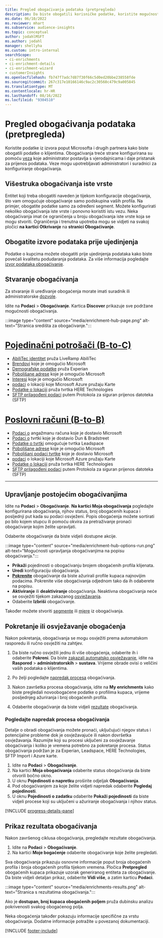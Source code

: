 ```yaml
---
title: Pregled obogaćivanja podataka (pretpregleda)
description: Da biste obogatili korisničke podatke, koristite mogućnosti microsofta i drugih servisa drugih proizvođača.
ms.date: 06/10/2022
ms.reviewer: mhart
ms.subservice: audience-insights
ms.topic: conceptual
author: jodahlMSFT
ms.author: jodahl
manager: shellyha
ms.custom: intro-internal
searchScope:
- ci-enrichments
- ci-enrichment-details
- ci-enrichment-wizard
- customerInsights
ms.openlocfilehash: fb747f7adc7d87f30f66c5d0ed20bbe238558fde
ms.sourcegitcommit: 267c317e10166146c9ac2c30560c479c9a005845
ms.translationtype: MT
ms.contentlocale: hr-HR
ms.lasthandoff: 08/16/2022
ms.locfileid: "9304510"
---
```

# <a name="data-enrichment-preview-overview"></a>Pregled obogaćivanja podataka (pretpregleda)

Koristite podatke iz izvora poput Microsofta i drugih partnera kako biste obogatili podatke o klijentima. Obogaćivanja treće strane konfigurirana su pomoću [veza](connections.md) koje administrator postavlja s vjerodajnicama i daje pristanak za prijenos podataka. Veze mogu upotrebljavati administratori i suradnici za konfiguriranje obogaćivanja.  

## <a name="multiple-enrichments-of-the-same-type"></a>Višestruka obogaćivanja iste vrste

Entitet koji treba obogatiti naveden je tijekom konfiguracije obogaćivanja, što vam omogućuje obogaćivanje samo podskupina vaših profila. Na primjer, obogatite podatke samo za određeni segment. Možete konfigurirati nekoliko obogaćivanja iste vrste i ponovno koristiti istu vezu. Neka obogaćivanja imat će ograničenja u broju obogaćivanja iste vrste koja se mogu stvoriti. Ograničenja i trenutna upotreba mogu se vidjeti na svakoj pločici **na kartici Otkrivanje** na **stranici Obogaćivanje**.

## <a name="enrich-data-sources-before-unification"></a>Obogatite izvore podataka prije ujedinjenja

Podatke o kupcima možete obogatiti prije ujedinjenja podataka kako biste povećali kvalitetu podudaranja podataka. Za više informacija pogledajte [izvor podataka obogaćivanje](data-sources-enrichment.md).

## <a name="create-an-enrichment"></a>Stvaranje obogaćivanja

Za stvaranje ili uređivanje obogaćenja morate imati suradnik ili administratorske [dozvole](permissions.md).

Idite na **Podaci** > **Obogaćivanje**. Kartica **Discover** prikazuje sve podržane mogućnosti obogaćivanja.

:::image type="content" source="media/enrichment-hub-page.png" alt-text="Stranica središta za obogaćivanje.":::

# <a name="individual-consumers-b-to-c"></a>[Pojedinačni potrošači (B-to-C)](#tab/b2c)

- [AbiliTec identitet](enrichment-liveramp.md) pruža LiveRamp AbiliTec
- [Brendovi](enrichment-microsoft.md) koje je omogućio Microsoft
- [Demografske podatke](enrichment-experian.md) pruža Experian
- [Poboljšane adrese](enrichment-enhanced-addresses.md) koje je omogućio Microsoft
- [Interesi](enrichment-microsoft.md) koje je omogućio Microsoft
- [podaci](enrichment-azure-maps.md) o lokaciji koje Microsoft Azure pružaju Karte
- [Podatke o lokaciji](enrichment-here.md) pruža tvrtka HERE Technologies
- [SFTP prilagođeni podaci](enrichment-SFTP-custom-import.md) putem Protokola za siguran prijenos datoteka (SFTP)

# <a name="business-accounts-b-to-b"></a>[Poslovni računi (B-to-B)](#tab/b2b)

- [Podaci o](enrichment-office.md) angažmanu računa koje je dostavio Microsoft
- [Podaci o](enrichment-dnb.md) tvrtki koje je dostavio Dun & Bradstreet
- [Podatke o tvrtki](enrichment-leadspace.md) omogućuje tvrtka Leadspace
- [Poboljšane adrese](enrichment-enhanced-addresses.md) koje je omogućio Microsoft
- [Poboljšani podaci tvrtke](enrichment-enhanced-company-data.md) koje je dostavio Microsoft
- [podaci](enrichment-azure-maps.md) o lokaciji koje Microsoft Azure pružaju Karte
- [Podatke o lokaciji](enrichment-here.md) pruža tvrtka HERE Technologies
- [SFTP prilagođeni podaci](enrichment-SFTP-custom-import.md) putem Protokola za siguran prijenos datoteka (SFTP)

---

## <a name="manage-existing-enrichments"></a>Upravljanje postojećim obogaćivanjima

Idite na **Podaci** > **Obogaćivanje**. **Na kartici Moja obogaćivanja** pogledajte konfigurirana obogaćivanja, njihov status, broj obogaćenih kupaca i posljednji put kada su podaci osvježeni. Popis obogaćenja možete sortirati po bilo kojem stupcu ili pomoću okvira za pretraživanje pronaći obogaćivanje kojim želite upravljati.

Odaberite obogaćivanje da biste vidjeli dostupne akcije.

:::image type="content" source="media/enrichment-hub-options-run.png" alt-text="Mogućnosti upravljanja obogaćivanjima na popisu obogaćivanja.":::

- **Prikaži** pojedinosti o obogaćivanju brojem obogaćenih profila klijenata.
- **Uredi** konfiguraciju obogaćivanja.
- [**Pokrenite**](#run-or-refresh-enrichments) obogaćivanje da biste ažurirali profile kupaca najnovijim podacima. Pokrenite više obogaćivanja odjednom tako da ih odaberete na popisu.
- **Aktiviranje** ili **deaktiviranje** obogaćivanja. Neaktivna obogaćivanja neće se osvježiti tijekom zakazanog [osvježavanja](schedule-refresh.md).
- Odaberite **Izbriši** obogaćivanje.

Također možete stvoriti [segmente](segments.md) ili [mjere](measures.md) iz obogaćivanja.

## <a name="run-or-refresh-enrichments"></a>Pokretanje ili osvježavanje obogaćenja

Nakon pokretanja, obogaćivanja se mogu osvježiti prema automatskom rasporedu ili ručno osvježiti na zahtjev.

1. Da biste ručno osvježili jednu ili više obogaćenja, odaberite ih i odaberite **Pokreni**. Da biste [zakazali automatsko osvježavanje](schedule-refresh.md), idite na **Raspored** > **administratorskih** > **sustava**. Vrijeme obrade ovisi o veličini vaših podataka o klijentima.

1. Po želji pogledajte [napredak procesa](#see-the-progress-of-the-enrichment-process) obogaćivanja.

1. Nakon završetka procesa obogaćivanja, idite na **My enrichments** kako biste pregledali novoobogaćene podatke o profilima kupaca, vrijeme posljednjeg ažuriranja i broj obogaćenih profila.

1. Odaberite obogaćivanje da biste vidjeli [rezultate](#view-enrichment-results) obogaćivanja.

### <a name="see-the-progress-of-the-enrichment-process"></a>Pogledajte napredak procesa obogaćivanja

Detalje o obradi obogaćivanja možete pronaći, uključujući njegov status i potencijalne probleme dok je osvježavajuće ili nakon dovršetka osvježavanja. Razumijte koji su procesi uključeni za osvježavanje obogaćivanja i koliko je vremena potrebno za pokretanje procesa. Status obogaćivanja podržan je za Experian, Leadspace, HERE Technologies, SFTP Import i Azure karte.

1. Idite na **Podaci** > **Obogaćivanje**.
1. Na kartici **Moja obogaćivanja** odaberite status obogaćivanja da biste otvorili bočno okno.
1. U oknu **Pojedinosti o napretku** proširite odjeljak **Obogaćivanja**.
1. Pod obogaćivanjem za koje želite vidjeti napredak odaberite **Pogledaj pojedinosti**.
1. U oknu **Pojedinosti o zadatku** odaberite **Pokaži pojedinosti** da biste vidjeli procese koji su uključeni u ažuriranje obogaćivanja i njihov status.

[!INCLUDE [progress-details-pane](includes/progress-details-pane.md)]

## <a name="view-enrichment-results"></a>Prikaz rezultata obogaćivanja

Nakon završenog ciklusa obogaćivanja, pregledajte rezultate obogaćivanja.

1. Idite na **Podaci** > **Obogaćivanje**.
1. Na kartici **Moje bogaćenje** odaberite obogaćivanje koje želite pregledati.

Sva obogaćivanja prikazuju osnovne informacije poput broja obogaćenih profila i broja obogaćenih profila tijekom vremena. Pločica **Pretpregled** obogaćenih kupaca prikazuje uzorak generiranog entiteta za obogaćivanje. Da biste vidjeli detaljan prikaz, odaberite **Vidi više**, a zatim karticu **Podaci**.

:::image type="content" source="media/enrichments-results.png" alt-text="Stranica s rezultatima obogaćivanja.":::

Ako je **dostupan, broj kupaca obogaćenih poljem** pruža dubinsku analizu pokrivenosti svakog obogaćenog polja.

Neka obogaćenja također pokazuju informacije specifične za vrstu obogaćivanja. Dodatne informacije potražite u povezanoj dokumentaciji.

[!INCLUDE [footer-include](includes/footer-banner.md)]
